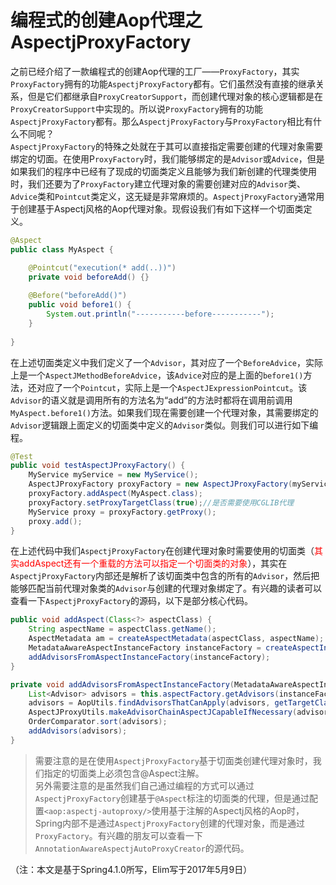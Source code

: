 # 编程式的创建Aop代理之AspectjProxyFactory
之前已经介绍了一款编程式的创建Aop代理的工厂——`ProxyFactory`，其实`ProxyFactory`拥有的功能`AspectjProxyFactory`都有。它们虽然没有直接的继承关系，但是它们都继承自`ProxyCreatorSupport`，而创建代理对象的核心逻辑都是在`ProxyCreatorSupport`中实现的。所以说`ProxyFactory`拥有的功能`AspectjProxyFactory`都有。那么`AspectjProxyFactory`与`ProxyFactory`相比有什么不同呢？  
`AspectjProxyFactory`的特殊之处就在于其可以直接指定需要创建的代理对象需要绑定的切面。在使用P`roxyFactory`时，我们能够绑定的是`Advisor`或`Advice`，但是如果我们的程序中已经有了现成的切面类定义且能够为我们新创建的代理类使用时，我们还要为了`ProxyFactory`建立代理对象的需要创建对应的`Advisor`类、`Advice`类和`Pointcut`类定义，这无疑是非常麻烦的。`AspectjProxyFactory`通常用于创建基于Aspectj风格的Aop代理对象。现假设我们有如下这样一个切面类定义。  
```java
@Aspect
public class MyAspect {

	@Pointcut("execution(* add(..))")
	private void beforeAdd() {}
	
	@Before("beforeAdd()")
	public void before1() {
		System.out.println("-----------before-----------");
	}
	
}
```
在上述切面类定义中我们定义了一个`Advisor`，其对应了一个`BeforeAdvice`，实际上是一个`AspectJMethodBeforeAdvice`，该`Advice`对应的是上面的`before1()`方法，还对应了一个`Pointcut`，实际上是一个`AspectJExpressionPointcut`。该`Advisor`的语义就是调用所有的方法名为“add”的方法时都将在调用前调用`MyAspect.before1()`方法。如果我们现在需要创建一个代理对象，其需要绑定的`Advisor`逻辑跟上面定义的切面类中定义的`Advisor`类似。则我们可以进行如下编程。  
```java
@Test
public void testAspectJProxyFactory() {
	MyService myService = new MyService();
	AspectJProxyFactory proxyFactory = new AspectJProxyFactory(myService);
	proxyFactory.addAspect(MyAspect.class);
	proxyFactory.setProxyTargetClass(true);//是否需要使用CGLIB代理
	MyService proxy = proxyFactory.getProxy();
	proxy.add();
}
```
在上述代码中我们`AspectjProxyFactory`在创建代理对象时需要使用的切面类（<font color="red">其实addAspect还有一个重载的方法可以指定一个切面类的对象</font>），其实在`AspectjProxyFactory`内部还是解析了该切面类中包含的所有的`Advisor`，然后把能够匹配当前代理对象类的`Advisor`与创建的代理对象绑定了。有兴趣的读者可以查看一下`AspectjProxyFactory`的源码，以下是部分核心代码。
```java
public void addAspect(Class<?> aspectClass) {
	String aspectName = aspectClass.getName();
	AspectMetadata am = createAspectMetadata(aspectClass, aspectName);
	MetadataAwareAspectInstanceFactory instanceFactory = createAspectInstanceFactory(am, aspectClass, aspectName);
	addAdvisorsFromAspectInstanceFactory(instanceFactory);
}

private void addAdvisorsFromAspectInstanceFactory(MetadataAwareAspectInstanceFactory instanceFactory) {
	List<Advisor> advisors = this.aspectFactory.getAdvisors(instanceFactory);
	advisors = AopUtils.findAdvisorsThatCanApply(advisors, getTargetClass());
	AspectJProxyUtils.makeAdvisorChainAspectJCapableIfNecessary(advisors);
	OrderComparator.sort(advisors);
	addAdvisors(advisors);
}
```


> 需要注意的是在使用`AspectjProxyFactory`基于切面类创建代理对象时，我们指定的切面类上必须包含@Aspect注解。  
> 另外需要注意的是虽然我们自己通过编程的方式可以通过`AspectjProxyFactory`创建基于`@Aspect`标注的切面类的代理，但是通过配置`<aop:aspectj-autoproxy/>`使用基于注解的Aspectj风格的Aop时，Spring内部不是通过`AspectjProxyFactory`创建的代理对象，而是通过`ProxyFactory`。有兴趣的朋友可以查看一下`AnnotationAwareAspectjAutoProxyCreator`的源代码。

（注：本文是基于Spring4.1.0所写，Elim写于2017年5月9日）
